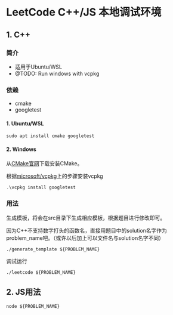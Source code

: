 # LeetCode C++/JS 本地调试环境

## 1. C++

### 简介

- 适用于Ubuntu/WSL
- @TODO: Run windows with vcpkg

### 依赖

- cmake
- googletest

#### 1. Ubuntu/WSL

```shell
sudo apt install cmake googletest
```

#### 2. Windows

从[CMake官网](https://cmake.org/download/)下载安装CMake。

根据[microsoft/vcpkg](https://github.com/microsoft/vcpkg)上的步骤安装vcpkg

```powershell
.\vcpkg install googletest
```

### 用法

生成模板，将会在src目录下生成相应模板，根据题目进行修改即可。

因为C++不支持数字打头的函数名，直接用题目中的solution名字作为problem_name吧。（或许以后加上可以文件名与solution名字不同）

```shell
./generate_template ${PROBLEM_NAME}
```

调试运行

```shell
./leetcode ${PROBLEM_NAME}
```

## 2. JS用法

```shell
node ${PROBLEM_NAME}
```
